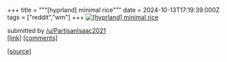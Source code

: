 +++
title = """[hyprland] minimal rice"""
date = 2024-10-13T17:19:39.000Z
tags = ["reddit","wm"]
+++
[![[hyprland] minimal rice](https://b.thumbs.redditmedia.com/eTyDkbF7A2g1ir2lT1S7qD3Tx8TSV7HFbMUNrS9Yc4M.jpg "[hyprland] minimal rice")](https://www.reddit.com/r/unixporn/comments/1g2upri/hyprland_minimal_rice/)

submitted by [/u/PartisanIsaac2021](https://www.reddit.com/user/PartisanIsaac2021)  
[\[link\]](https://www.reddit.com/gallery/1g2upri) [\[comments\]](https://www.reddit.com/r/unixporn/comments/1g2upri/hyprland_minimal_rice/)

[[source]](https://www.reddit.com/r/unixporn/comments/1g2upri/hyprland_minimal_rice/)
